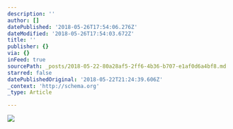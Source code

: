 ```yaml
---
description: ''
author: []
datePublished: '2018-05-26T17:54:06.276Z'
dateModified: '2018-05-26T17:54:03.672Z'
title: ''
publisher: {}
via: {}
inFeed: true
sourcePath: _posts/2018-05-22-80a28af5-2ff6-4b36-b707-e1af0d6a4bf8.md
starred: false
datePublishedOriginal: '2018-05-22T21:24:39.606Z'
_context: 'http://schema.org'
_type: Article

---
```

![](https://the-grid-user-content.s3-us-west-2.amazonaws.com/7f8dd486-fb50-4f95-ac05-2de9cdebb349.jpg)
